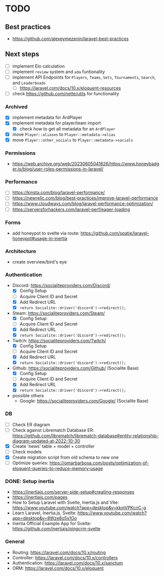 # TODO

## Best practices

- <https://github.com/alexeymezenin/laravel-best-practices>

## Next steps

- [ ] implement Elo calculation
- [ ] implement `review` system and `ada` funtionality
- [ ] implement API Endpoints for `Players`, `Teams`, `Sets`, `Tournaments`,
      `Search`, and `Leaderboads`
  - [ ] <https://laravel.com/docs/10.x/eloquent-resources>
- [ ] check <https://github.com/nette/utils> for functionality

### Archived

- [x] implement metadata for ArdPlayer
- [x] implement metadata for player/team import
  - [x] check how to get all metadata for an `ArdPlayer`
- [x] move `Player::aliases` to `Player::metadata->alias`
- [x] move `Player::other_socials` to `Player::metadata->socials`

### Permissions

- <https://web.archive.org/web/20230605041826/https://www.honeybadger.io/blog/user-roles-permissions-in-laravel/>

### Performance

- [ ] <https://kinsta.com/blog/laravel-performance/>
- [ ] <https://newrelic.com/blog/best-practices/improve-laravel-performance>
- [ ] <https://www.cloudways.com/blog/laravel-performance-optimization/>
- [ ] <https://serversforhackers.com/laravel-perf/eager-loading>

### Forms

- add honeypot to svelte via route:
  <https://github.com/spatie/laravel-honeypot#usage-in-inertia>

### Architecture

- create overview/bird's eye

### Authentication

- Discord: <https://socialiteproviders.com/Discord/>
  - [x] Config Setup
  - [ ] Acquire Client ID and Secret
  - [x] Add Redirect URL
  - [x] `return Socialite::driver('discord')->redirect();`
- Steam: <https://socialiteproviders.com/Steam/>
  - [x] Config Setup
  - [ ] Acquire Client ID and Secret
  - [x] Add Redirect URL
  - [x] `return Socialite::driver('discord')->redirect();`
- Twitch: <https://socialiteproviders.com/Twitch/>
  - [x] Config Setup
  - [ ] Acquire Client ID and Secret
  - [x] Add Redirect URL
  - [x] `return Socialite::driver('discord')->redirect();`
- Github: <https://socialiteproviders.com/Github/> (Socialite Base)
  - [x] Config Setup
  - [ ] Acquire Client ID and Secret
  - [x] Add Redirect URL
  - [x] `return Socialite::driver('discord')->redirect();`
- possible others
  - Google: <https://socialiteproviders.com/Google/> (Socialite Base)

### DB

- [ ] Check ER diagram
- [ ] Check against Librematch Database ER:
      <https://github.com/librematch/librematch-database#entity-relationship-diagram-updated-at-2022-10-30>
- [x] Create 'news' table + model + controller
- [ ] Check models
- [x] Create migration script from old schema to new one
- [ ] Optimize queries:
      <https://omarbarbosa.com/posts/optimization-of-eloquent-queries-to-reduce-memory-usage>

### DONE: Setup inertia

- <https://inertiajs.com/server-side-setup#creating-responses>
- <https://inertiajs.com/pages>
- How to Setup Laravel with Svelte, Inertia.js and Vite:
  <https://www.youtube.com/watch?app=desktop&v=kkmVPKcnC-g>
- Learn Laravel, Inertia.js, Svelte:
  <https://www.youtube.com/watch?app=desktop&v=8Wze8o5s1Oo>
- Inertia Official Example App for Svelte:
  <https://github.com/inertiajs/pingcrm-svelte>

### General

- Routing: <https://laravel.com/docs/10.x/routing>
- Controller: <https://laravel.com/docs/10.x/controllers>
- Authentication: <https://laravel.com/docs/10.x/sanctum>
- ORM: <https://laravel.com/docs/10.x/eloquent>

